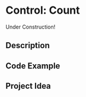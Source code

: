 # Control:   Count

<!-- Write here -->

Under Construction!

## Description

<!-- Write here -->

## Code Example

<!-- Write here -->

## Project Idea

<!-- Write here -->



